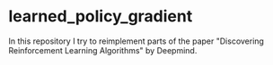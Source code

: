 # learned_policy_gradient

In this repository I try to reimplement parts of the paper "Discovering Reinforcement Learning Algorithms" by Deepmind.

